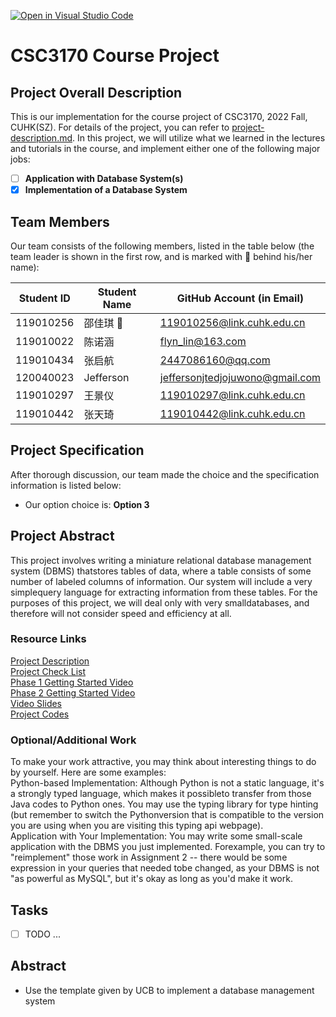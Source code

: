 [![Open in Visual Studio Code](https://classroom.github.com/assets/open-in-vscode-c66648af7eb3fe8bc4f294546bfd86ef473780cde1dea487d3c4ff354943c9ae.svg)](https://classroom.github.com/online_ide?assignment_repo_id=9431822&assignment_repo_type=AssignmentRepo)
# CSC3170 Course Project

## Project Overall Description

This is our implementation for the course project of CSC3170, 2022 Fall, CUHK(SZ). For details of the project, you can refer to [project-description.md](project-description.md). In this project, we will utilize what we learned in the lectures and tutorials in the course, and implement either one of the following major jobs:

<!-- Please fill in "x" to replace the blank space between "[]" to tick the todo item; it's ticked on the first one by default. -->

- [ ] **Application with Database System(s)**
- [x] **Implementation of a Database System**

## Team Members

Our team consists of the following members, listed in the table below (the team leader is shown in the first row, and is marked with 🚩 behind his/her name):

<!-- change the info below to be the real case -->

| Student ID | Student Name | GitHub Account (in Email) |
| ---------- | ------------ | ------------------------- |
| 119010256  | 邵佳琪 🚩    |119010256@link.cuhk.edu.cn  |
| 119010022  | 陈诺涵       |flyn_lin@163.com           |
| 119010434  | 张启航       | 2447086160@qq.com        |
| 120040023  | Jefferson    |jeffersonjtedjojuwono@gmail.com |
| 119010297  | 王景仪       | 119010297@link.cuhk.edu.cn |
| 119010442  | 张天琦       | 119010442@link.cuhk.edu.cn |


## Project Specification

<!-- You should remove the terms/sentence that is not necessary considering your option/branch/difficulty choice -->

After thorough discussion, our team made the choice and the specification information is listed below:

- Our option choice is: **Option 3**


## Project Abstract
This project involves writing a miniature relational database management system (DBMS) thatstores tables of data, where a table consists of some number of labeled columns of information. Our system will include a very simplequery language for extracting information from these tables. For the purposes of this project, we will deal only with very smalldatabases, and therefore will not consider speed and efficiency at all.
### Resource Links    
[Project Description](https://inst.eecs.berkeley.edu/~cs61b/fa14/hw/proj1.pdf)      
[Project Check List](https://inst.eecs.berkeley.edu/~cs61b/fa14/hw/project1_checklist.html)     
[Phase 1 Getting Started Video](https://www.youtube.com/watch?v=Hmkbl72YbQQ)    
[Phase 2 Getting Started Video](https://www.youtube.com/watch?v=1ZPSNH6RZr0)    
[Video Slides](https://docs.google.com/presentation/d/1f8TXMg9yU42Ik9AvVn05790otrNooq28jcAWji9GRuk/edit#slide=id.g3a514e0eb_0160)   
[Project Codes](https://inst.eecs.berkeley.edu/~cs61b/fa14/hw/code/proj1/)    
### Optional/Additional Work    

To make your work attractive, you may think about interesting things to do by yourself. Here are some examples:   
Python-based Implementation: Although Python is not a static language, it's a strongly typed language, which makes it possibleto transfer from those Java codes to Python ones. You may use the typing library for type hinting (but remember to switch the Pythonversion that is compatible to the version you are using when you are visiting this typing api webpage).     
Application with Your Implementation: You may write some small-scale application with the DBMS you just implemented. Forexample, you can try to "reimplement" those work in Assignment 2 -- there would be some expression in your queries that needed tobe changed, as your DBMS is not "as powerful as MySQL", but it's okay as long as you'd make it work.

## Tasks
- [ ] TODO ...
<!-- TODO -->


## Abstract
- Use the template given by UCB to implement a database management system
